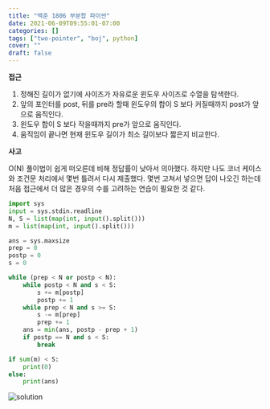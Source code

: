 ```yaml
---
title: "백준 1806 부분합 파이썬"
date: 2021-06-09T09:55:01-07:00
categories: []
tags: ["two-pointer", "boj", python]
cover: ""
draft: false
---
```


**접근**

1. 정해진 길이가 없기에 사이즈가 자유로운 윈도우 사이즈로 수열을 탐색한다.
2. 앞의 포인터를 post, 뒤를 pre라 할때 윈도우의 합이 S 보다 커질때까지 post가 앞으로 움직인다.
3. 윈도우 합이 S 보다 작을때까지 pre가 앞으로 움직인다.
4. 움직임이 끝나면 현재 윈도우 길이가 최소 길이보다 짧은지 비교한다.

**사고**

O(N) 풀이법이 쉽게 떠오른데 비해 정답률이 낮아서 의아했다. 하지만 나도 코너 케이스와 조건문 처리에서 몇번 틀려서 다시 제출했다. 몇번 고쳐서 넣으면 답이 나오긴 하는데 처음 접근에서 더 많은 경우의 수를 고려하는 연습이 필요한 것 같다.

```python
import sys
input = sys.stdin.readline
N, S = list(map(int, input().split()))
m = list(map(int, input().split()))

ans = sys.maxsize
prep = 0
postp = 0
s = 0

while (prep < N or postp < N):
    while postp < N and s < S:
        s += m[postp]
        postp += 1
    while prep < N and s >= S:
        s -= m[prep]
        prep += 1
    ans = min(ans, postp - prep + 1)
    if postp == N and s < S:
        break

if sum(m) < S:
    print(0)
else:
    print(ans)
```

![solution](/img/boj1806.png)
